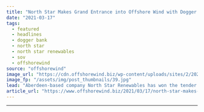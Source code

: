 ```yaml
---
title: "North Star Makes Grand Entrance into Offshore Wind with Dogger Bank"
date: "2021-03-17"
tags: 
  - featured
  - headlines
  - dogger bank
  - north star
  - north star renewables
  - sov
  - offshorewind
source: "offshorewind"
image_url: "https://cdn.offshorewind.biz/wp-content/uploads/sites/2/2021/03/17090004/North-Star-Renewables-SOVs.jpg"
image_fp: "/assets/img/post_thumbnails/39.jpg"
lead: "Aberdeen-based company North Star Renewables has won the tender for the delivery of three"
article_url: "https://www.offshorewind.biz/2021/03/17/north-star-makes-grand-entrance-into-offshore-wind-with-dogger-bank/"
---
```


---
